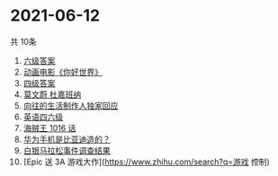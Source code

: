 # 2021-06-12
  共 10条

  <!-- BEGIN -->
  <!-- 最后更新时间:Sat Jun 12 2021 19:11:06 GMT+0000 (Coordinated Universal Time) -->
  1. [六级答案](https://www.zhihu.com/search?q=六级答案)
1. [动画电影《你好世界》](https://www.zhihu.com/search?q=你好世界)
1. [四级答案](https://www.zhihu.com/search?q=四级答案)
1. [莫文蔚 杜嘉班纳](https://www.zhihu.com/search?q=莫文蔚)
1. [向往的生活制作人独家回应](https://www.zhihu.com/search?q=向往的生活)
1. [英语四六级](https://www.zhihu.com/search?q=四六级)
1. [海贼王 1016 话](https://www.zhihu.com/search?q=海贼王)
1. [华为手机是比亚迪造的？](https://www.zhihu.com/search?q=华为手机)
1. [白银马拉松事件调查结果](https://www.zhihu.com/search?q=甘肃白银马拉松)
1. [Epic 送 3A 游戏大作](https://www.zhihu.com/search?q=游戏 控制)
  <!-- END -->
  